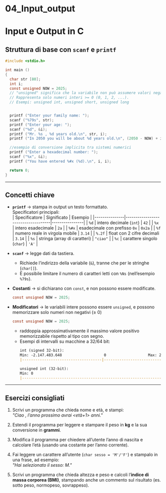 # 04_Input_output
# Input e Output in C

## Struttura di base con `scanf` e `printf`
```c
#include <stdio.h>

int main ()
{
  char str [80];
  int i;
  const unsigned NOW = 2025; 
  // "unsigned" significa che la variabile non può assumere valori negativi.
  // Rappresenta solo numeri interi >= 0 (0, 1, 2, ...).
  // Esempi: unsigned int, unsigned short, unsigned long


  printf ("Enter your family name: ");
  scanf ("%79s", str);  
  printf ("Enter your age: ");
  scanf ("%d", &i);
  printf ("Mr. %s , %d years old.\n", str, i);
  printf ("In 2050 you will be about %d years old.\n", (2050 - NOW) + i);

  //esempio di conversione implicita tra sistemi numerici
  printf ("Enter a hexadecimal number: ");
  scanf ("%x", &i);
  printf ("You have entered %#x (%d).\n", i, i);

  return 0;
}
```

---

## Concetti chiave
- **`printf`** → stampa in output un testo formattato.  
  Specificatori principali:  
  | Specificatore | Significato                        | Esempio        |
  |---------------|------------------------------------|----------------|
  | `%d`          | intero decimale (`int`)            | `42`           |
  | `%x`          | intero esadecimale                 | `2a`           |
  | `%#x`         | esadecimale con prefisso `0x`      | `0x2a`         |
  | `%f`          | numero reale in virgola mobile     | `3.14`         |
  | `%.2f`        | float con 2 cifre decimali         | `3.14`         |
  | `%s`          | stringa (array di caratteri)       | `"ciao"`       |
  | `%c`          | carattere singolo (`char`)         | `'A'`          |

- **`scanf`** → legge dati da tastiera.  
  - Richiede l’indirizzo della variabile (`&`), tranne che per le stringhe (`char[]`).  
  - È possibile limitare il numero di caratteri letti con `%Ns` (nell’esempio `%79s`).  

- **Costanti** → si dichiarano con `const`, e non possono essere modificate.  
  ```c
  const unsigned NOW = 2025;
  ```
- **Modificatori** → le variabili intere possono essere `unsigned`, e possono memorizzare solo numeri non negativi (≥ 0)
  ```c
  const unsigned NOW = 2025;
  ```
  - raddoppia approssimativamente il massimo valore positivo memorizzabile rispetto al tipo con segno. 
  - Esempi di intervalli su macchine a 32/64 bit:
    ```markdown
    int (signed 32-bit):
    Min: -2.147.483.648                   0                   Max: 2.147.483.647
    |------------------------------------|----------------------------------|

    unsigned int (32-bit):
    Min: 0                                                            Max: 4.294.967.295
    |----------------------------------------------------------------|
    ```
---

## Esercizi consigliati
1. Scrivi un programma che chieda nome e età, e stampi:  
   *"Ciao <nome>, l’anno prossimo avrai <età+1> anni."*  

2. Estendi il programma per leggere e stampare il peso in **kg** e la sua conversione in **grammi**.  

3. Modifica il programma per chiedere all’utente l’anno di nascita e calcolare l’età (usando una costante per l’anno corrente).  

4. Fai leggere un carattere all’utente (`char sesso = 'M'/'F'`) e stampalo in una frase, ad esempio:  
   *"Hai selezionato il sesso: M."*  

5. Scrivi un programma che chieda altezza e peso e calcoli l’**indice di massa corporea (BMI)**, stampando anche un commento sul risultato (es. sotto peso, normopeso, sovrappeso).  
